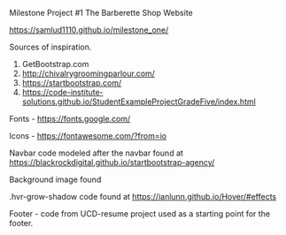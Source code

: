 Milestone Project #1
The Barberette Shop Website

https://samlud1110.github.io/milestone_one/

Sources of inspiration.
  1. GetBootstrap.com
  2. http://chivalrygroomingparlour.com/
  3. https://startbootstrap.com/ 
  4. https://code-institute-solutions.github.io/StudentExampleProjectGradeFive/index.html 
  

Fonts - https://fonts.google.com/ 

Icons - https://fontawesome.com/?from=io 

Navbar code modeled after the navbar found at https://blackrockdigital.github.io/startbootstrap-agency/ 

Background image found 

.hvr-grow-shadow code found at https://ianlunn.github.io/Hover/#effects

Footer - code from UCD-resume project used as a starting point for the footer.